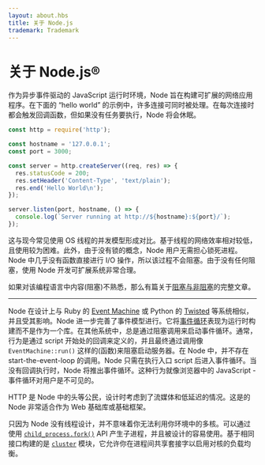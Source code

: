 ```yaml
---
layout: about.hbs
title: 关于 Node.js
trademark: Trademark
---
```

# 关于 Node.js&reg;

作为异步事件驱动的 JavaScript 运行时环境，Node 旨在构建可扩展的网络应用程序。在下面的 “hello world” 的示例中，许多连接可同时被处理。在每次连接时都会触发回调函数，但如果没有任务要执行，Node 将会休眠。

```javascript
const http = require('http');

const hostname = '127.0.0.1';
const port = 3000;

const server = http.createServer((req, res) => {
  res.statusCode = 200;
  res.setHeader('Content-Type', 'text/plain');
  res.end('Hello World\n');
});

server.listen(port, hostname, () => {
  console.log(`Server running at http://${hostname}:${port}/`);
});
```

这与现今常见使用 OS 线程的并发模型形成对比。基于线程的网络效率相对较低，且使用较为困难。此外，由于没有锁的概念，Node 用户无需担心锁死进程。Node 中几乎没有函数直接进行 I/O 操作，所以该过程不会阻塞。由于没有任何阻塞，使用 Node 开发可扩展系统非常合理。

如果对该编程语言中内容(阻塞)不熟悉，那么有篇关于[阻塞与非阻塞][Blocking vs Non-Blocking]的完整文章。

---

Node 在设计上与 Ruby 的 [Event Machine][] 或 Python 的 [Twisted][] 等系统相似，并且受其影响。Node 进一步完善了事件模型进行。它将[事件循环][event loop]表现为运行时构建而不是作为一个库。在其他系统中，总是通过阻塞调用来启动事件循环。通常，行为是通过 script 开始处的回调来定义的，并且最终通过调用像 `EventMachine::run()` 这样的(函数)来阻塞启动服务器。在 Node 中，并不存在 start-the-event-loop 的调用。Node 只需在执行入口 script 后进入事件循环。当没有回调执行时，Node 将推出事件循环。这种行为就像浏览器中的 JavaScript - 事件循环对用户是不可见的。

HTTP 是 Node 中的头等公民，设计时考虑到了流媒体和低延迟的情况。这是的 Node 非常适合作为 Web 基础库或基础框架。

只因为 Node 没有线程设计，并不意味着你无法利用你环境中的多核。可以通过使用 [`child_process.fork()`][] API 产生子进程，并且被设计的容易使用。基于相同接口构建的是 [`cluster`][] 模块，它允许你在进程间共享套接字以启用对核的负载均衡。

[Blocking vs Non-Blocking]: https://nodejs.org/en/docs/guides/blocking-vs-non-blocking/
[`child_process.fork()`]: https://nodejs.org/api/child_process.html#child_process_child_process_fork_modulepath_args_options
[`cluster`]: https://nodejs.org/api/cluster.html
[event loop]: https://nodejs.org/en/docs/guides/event-loop-timers-and-nexttick/
[Event Machine]: http://rubyeventmachine.com/
[Twisted]: http://twistedmatrix.com/
